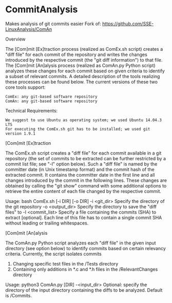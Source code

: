 # CommitAnalysis
Makes analysis of git commits easier
Fork of: https://github.com/SSE-LinuxAnalysis/ComAn

Overview

The [Com]mit [Ex]traction process (realized as ComEx.sh script) creates a "diff file" for each commit of the repository and writes the changes introduced by the respective commit (the "git diff information") to that file. The [Com]mit [An]alysis process (realized as ComAn.py Python script) analyzes these changes for each commit based on given criteria to identify a subset of relevant commits. A detailed description of the tools realizing these processes can be found below. The current versions of these two core tools support:

    ComEx: any git-based software repository
    ComAn: any git-based software repository


Technical Requirements:

    We suggest to use Ubuntu as operating system; we used Ubuntu 14.04.3 LTS
    For executing the ComEx.sh git has to be installed; we used git version 1.9.1
    

[Com]mit [Ex]traction

The ComEx.sh script creates a "diff file" for each commit available in a git repository (the set of commits to be extracted can be further restricted by a commit list file; see "-l" option below). Such a "diff file" is named by the committer date (in Unix timestamp format) and the commit hash of the extracted commit. It contains the committer date in the first line and all changes introduced by the commit in the following lines. These changes are obtained by calling the "git show" command with some additional options to retrieve the entire content of each file changed by the respective commit. 

Usage: bash ComEx.sh [-i DIR] [-o DIR]
    -i <git_dir>       Specify the directory of the git repository
    -o <output_dir>    Specify the directory to save the "diff files" to
    -l <commit_list>   Specify a file containing the commits (SHA) to extract
                       [optional]. Each line of this file has to contain a
                       single commit SHA without leading or trailing
                       whitespaces.
                       
[Com]mit [An]alysis

The ComAn.py Python script analyzes each "diff file" in the given input directory (see option below) to identify commits based on certain relevancy criteria. Currently, the script isolates commits 
  1. Changing specific test files in the /Tests directory 
  2. Containing only additions in \*.c and \*.h files in the /RelevantChanges directory

Usage: python3 ComAn.py [DIR]
    -<input_dir>       Optional: specify the directory of the input directory containing the diffs to be analyzed. Default is /Commits.
